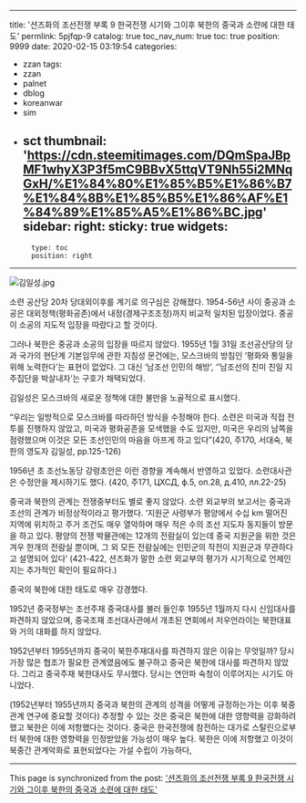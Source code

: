 
---
title: '션즈화의 조선전쟁 부록 9 한국전쟁 시기와 그이후 북한의 중국과 소련에 대한 태도'
permlink: 5pjfqp-9
catalog: true
toc_nav_num: true
toc: true
position: 9999
date: 2020-02-15 03:19:54
categories:
- zzan
tags:
- zzan
- palnet
- dblog
- koreanwar
- sim
- sct
thumbnail: 'https://cdn.steemitimages.com/DQmSpaJBpMF1whyX3P3f5mC9BBvX5ttqVT9Nh55i2MNqGxH/%E1%84%80%E1%85%B5%E1%86%B7%E1%84%8B%E1%85%B5%E1%86%AF%E1%84%89%E1%85%A5%E1%86%BC.jpg'
sidebar:
    right:
        sticky: true
widgets:
    -
        type: toc
        position: right
---


![김일성.jpg](https://cdn.steemitimages.com/DQmSpaJBpMF1whyX3P3f5mC9BBvX5ttqVT9Nh55i2MNqGxH/%E1%84%80%E1%85%B5%E1%86%B7%E1%84%8B%E1%85%B5%E1%86%AF%E1%84%89%E1%85%A5%E1%86%BC.jpg)

소련 공산당 20차 당대외이후를 계기로 의구심은 강해졌다. 
1954-56년 사이 중공과 소공은 대외정책(평화공존)에서 내정(경제구조조정)까지 비교적 일치된 입장이었다. 중공이 소공의 지도적 입장을 따랐다고 할 것이다. 

그러나 북한은 중공과 소공의 입장을 따르지 않았다. 1955년 1월 31일 조선공산당의 당과 국가의 현단계 기본임무에 관한 지침성 문건에는, 모스크바의 방침인 ‘평화와 통일을 위해 노력한다’는 표현이 없었다. 그 대신 ‘남조선 인민의 해방’, ‘’남조선의 친미 친일 지주집단을 박살내자’는 구호가 채택되었다. 

김일성은 모스크바의 새로운 정책에 대한 불만을 노골적으로 표시했다. 

“우리는 일방적으로 모스크바를 따라하던 방식을 수정해야 한다. 소련은 미국과 직접 전투를 진행하지 않았고, 미국과 평화공존을 모색했을 수도 있지만, 미국은 우리의 남쪽을 점령했으며 이것은 모든 조선인민의 마음을 아프게 하고 있다”(420, 주170, 서대숙, 북한의 영도자 김일성, pp.125-126)

1956년 초 조선노동당 강령초안은 이런 경향을 계속해서 반영하고 있었다. 소련대사관은 수정안을 제시하기도 했다. (420, 주171, ЦХСД, ф.5, оп.28, д.410, лл.22-25)



중국과 북한의 관계는 전쟁중부터도 별로 좋지 않았다. 소련 외교부의 보고서는 중국과 조선의 관계가 비정상적이라고 평가했다. ‘지원군 사령부가 평양에서 수십 km 떨어진 지역에 위치하고 주거 조건도 매우 열악하며 매우 적은 수의 조선 지도자 동지들이 방문을 하고 있다. 평양의 전쟁 박물관에는 12개의 전람실이 있는데 중국 지원군을 위한 것은 겨우 한개의 전람실 뿐이며, 그 외 모든 전람실에는 인민군의 작전이 지원군과 무관하다고 설명되어 있다’
(421-422, 션즈화가 말한 소련 외교부의 평가가 시기적으로 언제인지는 추가적인 확인이 필요하다.)

중국의 북한에 대한 태도로 매우 강경했다. 

1952년 중국정부는 조선주재 중국대사를 불러 들인후 1955년 1월까지 다시 신임대사를 파견하지 않았으며, 중국조재 조선대사관에서 개초된 연회에서 저우언라이는 북한대표와 거의 대화를 하지 않았다. 

1952년부터 1955년까지 중국이 북한주재대사를 파견하지 않은 이유는 무엇일까? 당시 가장 많은 협조가 필요한 관계였음에도 불구하고 중국은 북한에 대사를 파견하지 않았다. 그리고 중국주재 북한대사도 무시했다. 당시는 연안파 숙청이 이루어지는 시기도 아니었다. 

(1952년부터 1955년까지 중국과 북한의 관계의 성격을 어떻게 규정하는가는 이후 북중관계 연구에 중요할 것이다)
추정할 수 있는 것은 중국은 북한에 대한 영향력을 강화하려했고 북한은 이에 저항했다는 것이다. 중국은 한국전쟁에 참전하는 대가로 스탈린으로부터 북한에 대한 영향력을 인정받았을 가능성이 매우 높다. 북한은 이에 저항했고 이것이 북중간 관계악화로 표현되었다는 가설 수립이 가능하다,

- - -

This page is synchronized from the post: ['션즈화의 조선전쟁 부록 9 한국전쟁 시기와 그이후 북한의 중국과 소련에 대한 태도'](https://steemit.com/@wisdomandjustice/5pjfqp-9)
